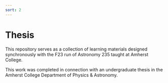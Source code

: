 ```yaml
---
sort: 2
---
```


# Thesis

This repository serves as a collection of learning materials designed synchronously with the F23 run of Astronomy 235 taught at Amherst College.

This work was completed in connection with an undergraduate thesis in the Amherst College Department of Physics & Astronomy.
